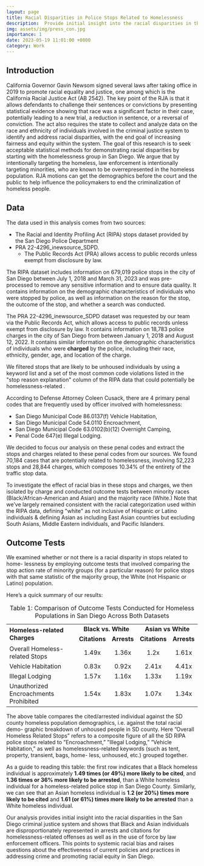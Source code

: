```yaml
---
layout: page
title: Racial Disparities in Police Stops Related to Homelessness
description:  Provide initial insight into the racial disparities in the San Diego criminal justice system
img: assets/img/press_con.jpg
importance: 1
date: 2023-05-19 11:01:00 +0800
category: Work
---
```

## Introduction
California Governor Gavin Newsom signed several laws after taking office in 2019 to promote racial equality and justice, one among which is the California Racial Justice Act (AB 2542). The key point of the RJA is that it allows defendants to challenge their sentences or convictions by presenting statistical evidence showing that race was a significant factor in their case, potentially leading to a new trial, a reduction in sentence, or a reversal of conviction. The act also requires the state to collect and analyze data on the race and ethnicity of individuals involved in the criminal justice system to identify and address racial disparities, with the end goal of increasing fairness and equity within the system.
The goal of this research is to seek acceptable statistical methods for demonstrating racial disparities by starting with the homelessness group in San Diego. We argue that by intentionally targeting the homeless, law enforcement is intentionally targeting minorities, who are known to be overrepresented in the homeless population. RJA motions can get the demographics before the court and the public to help influence the policymakers to end the criminalization of homeless people.

## Data
The data used in this analysis comes from two sources:
<ul>
    <li>The Racial and Identity Profiling Act (RIPA) stops dataset provided by the San Diego Police Department
    </li>
    <li>PRA 22-4296_inewsource_SDPD. 
        <ul><li> The Public Records Act (PRA) allows access to public records unless exempt from disclosure by law.</li></ul>
    </li>
</ul>

The RIPA dataset includes information on 679,019 police stops in the city of San Diego between July 1, 2018 and March 31, 2023 and was pre-processed to remove any sensitive information and to ensure data quality. It contains information on the demographic characteristics of individuals who were stopped by police, as well as information on the reason for the stop, the outcome of the stop, and whether a search was conducted.

The PRA 22-4296_inewsource_SDPD dataset was requested by our team via the Public Records Act, which allows access to public records unless exempt from disclosure by law. It contains information on 18,783 police charges in the city of San Diego from between January 1, 2018 and August 12, 2022. It contains similar information on the demographic characteristics of individuals who were **charged** by the police, including their race, ethnicity, gender, age, and location of the charge.

We filtered stops that are likely to be unhoused individuals by using a keyword list and a set of the most common code violations listed in the "stop reason explanation" column of the RIPA data that could potentially be homelessness-related .

According to Defense Attorney Coleen Cusack, there are 4 primary penal codes that are frequently used by officer involved with homelessness:
<ul>
    <li>San Diego Municipal Code 86.0137(f) Vehicle Habitation,</li>
    <li>San Diego Municipal Code 54.0110 Encroachment,</li>
    <li>San Diego Municipal Code 63.0102(b)(12) Overnight Camping,</li>
    <li>Penal Code 647(e) Illegal Lodging.</li>
</ul>

We decided to focus our analysis on these penal codes and extract the stops and charges related to these penal codes from our sources. We found 70,184 cases that are potentially related to homelessness, involving 52,223 stops and 28,844 charges, which composes 10.34% of the entirety of the traffic stop data.

To investigate the effect of racial bias in these stops and charges, we then isolated by charge and conducted outcome tests between minority races (Black/African-American and Asian) and the majority race (White.) Note that we’ve largely remained consistent with the racial categorization used within the RIPA data, defining "white" as not inclusive of Hispanic or Latino individuals & defining Asian as including East Asian countries but excluding South Asians, Middle Eastern individuals, and Pacific Islanders.

## Outcome Tests

We examined whether or not there is a racial disparity in stops related to home- lessness by employing outcome tests that involved comparing the stop action rate of minority groups (for a particular reason) for police stops with that same statistic of the majority group, the White (not Hispanic or Latino) population.

Here’s a quick summary of our results:
<table>
<caption>Table 1: Comparison of Outcome Tests Conducted for Homeless Populations in San Diego Across Both Datasets</caption>
<tbody>
<tr class="odd">
<td style="text-align: left;" rowspan="2"><strong>Homeless-related Charges</strong></td>
<td style="text-align: center;" colspan="2"><strong>Black vs. White</strong></td>
<td style="text-align: center;" colspan="2"><strong>Asian vs White</strong></td>
</tr>
<tr class="even">
<td style="text-align: center;"><strong>Citations</strong></td>
<td style="text-align: center;"><strong>Arrests</strong></td>
<td style="text-align: center;"><strong>Citations</strong></td>
<td style="text-align: center;"><strong>Arrests</strong></td>
</tr>
<tr class="odd">
<td style="text-align: left;">Overall Homeless-related Stops</td>
<td style="text-align: center;">1.49x</td>
<td style="text-align: center;">1.36x</td>
<td style="text-align: center;">1.2x</td>
<td style="text-align: center;">1.61x</td>
</tr>
<tr class="even">
<td style="text-align: left;">Vehicle Habitation</td>
<td style="text-align: center;">0.83x</td>
<td style="text-align: center;">0.92x</td>
<td style="text-align: center;">2.41x</td>
<td style="text-align: center;">4.41x</td>
</tr>
<tr class="odd">
<td style="text-align: left;">Illegal Lodging</td>
<td style="text-align: center;">1.57x</td>
<td style="text-align: center;">1.16x</td>
<td style="text-align: center;">1.33x</td>
<td style="text-align: center;">1.19x</td>
</tr>
<tr class="even">
<td style="text-align: left;">Unauthorized Encroachments Prohibited</td>
<td style="text-align: center;">1.54x</td>
<td style="text-align: center;">1.83x</td>
<td style="text-align: center;">1.07x</td>
<td style="text-align: center;">1.34x</td>
</tr>
</tbody>
</table>

The above table compares the cited/arrested individual against the SD county homeless population demographics, i.e. against the total racial demo- graphic breakdown of unhoused people in SD county. Here ”Overall Homeless Related Stops” refers to a composite figure of all the SD RIPA police stops related to ”Encroachment,” ”Illegal Lodging,” ”Vehicle Habitation,” as well as homelessness-related keywords (such as tent, property, transient, bags, home- less, unhoused, etc.) grouped together.

As a guide to reading this table: the first row indicates that a Black homeless individual is approximately **1.49 times (or 49%) more likely to be cited**, and **1.36 times or 36% more likely to be arrested**, than a White homeless individual for a homeless-related police stop in San Diego County. Similarly, we can see that an Asian homeless individual is **1.2 (or 20%) times more likely to be cited** and **1.61 (or 61%) times more likely to be arrested** than a White homeless individual.

Our analysis provides initial insight into the racial disparities in the San Diego criminal justice system and shows that Black and Asian individuals are disproportionately represented in arrests and citations for homelessness-related offenses as well as in the use of force by law enforcement officers. This points to systemic racial bias and raises questions about the effectiveness of current policies and practices in addressing crime and promoting racial equity in San Diego.
